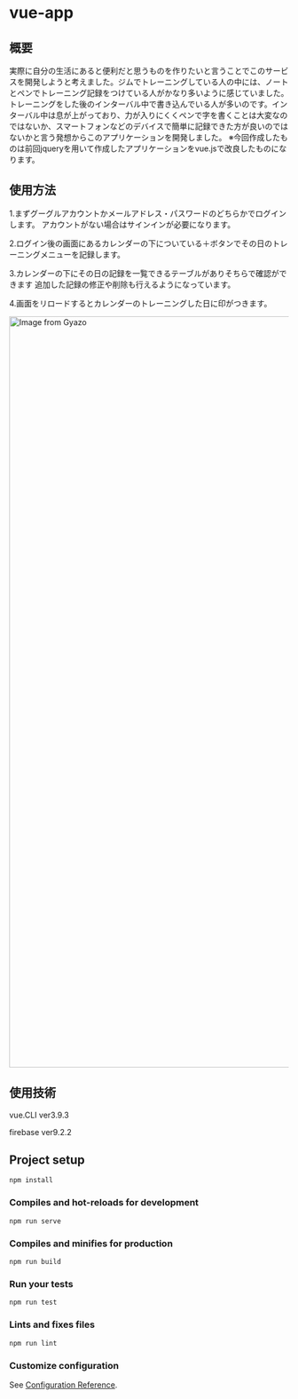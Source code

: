 # vue-app


## 概要
 実際に自分の生活にあると便利だと思うものを作りたいと言うことでこのサービスを開発しようと考えました。ジムでトレーニングしている人の中には、ノートとペンでトレーニング記録をつけている人がかなり多いように感じていました。トレーニングをした後のインターバル中で書き込んでいる人が多いのです。インターバル中は息が上がっており、力が入りにくくペンで字を書くことは大変なのではないか、スマートフォンなどのデバイスで簡単に記録できた方が良いのではないかと言う発想からこのアプリケーションを開発しました。
  ※今回作成したものは前回jqueryを用いて作成したアプリケーションをvue.jsで改良したものになります。

## 使用方法
 1.まずグーグルアカウントかメールアドレス・パスワードのどちらかでログインします。
  アカウントがない場合はサインインが必要になります。




 2.ログイン後の画面にあるカレンダーの下についている＋ボタンでその日のトレーニングメニューを記録します。




 3.カレンダーの下にその日の記録を一覧できるテーブルがありそちらで確認ができます
  追加した記録の修正や削除も行えるようになっています。




 4.画面をリロードするとカレンダーのトレーニングした日に印がつきます。




<a href="https://gyazo.com/08246520dab593a2ad2181ff2188de52"><img src="https://i.gyazo.com/08246520dab593a2ad2181ff2188de52.png" alt="Image from Gyazo" width="1353"/></a>






## 使用技術
vue.CLI ver3.9.3

firebase ver9.2.2


## Project setup
```
npm install
```

### Compiles and hot-reloads for development
```
npm run serve
```

### Compiles and minifies for production
```
npm run build
```

### Run your tests
```
npm run test
```

### Lints and fixes files
```
npm run lint
```

### Customize configuration
See [Configuration Reference](https://cli.vuejs.org/config/).
